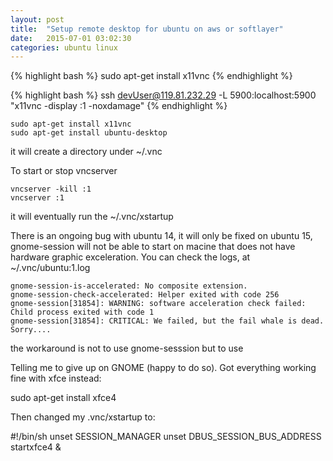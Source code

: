 ```yaml
---
layout: post
title:  "Setup remote desktop for ubuntu on aws or softlayer"
date:   2015-07-01 03:02:30
categories: ubuntu linux
---
```


{% highlight bash %}
sudo apt-get install x11vnc
{% endhighlight %}

{% highlight bash %}
ssh devUser@119.81.232.29 -L 5900:localhost:5900 "x11vnc -display :1 -noxdamage"
{% endhighlight %}

````
sudo apt-get install x11vnc
sudo apt-get install ubuntu-desktop
````
it will create a directory under ~/.vnc

To start or stop vncserver
````
vncserver -kill :1
vncserver :1
````
it will eventually run the ~/.vnc/xstartup 

There is an ongoing bug with ubuntu 14, it will only be fixed on ubuntu 15, gnome-session will not be able to start on macine that does not have hardware graphic exceleration.
You can check the logs, at
~/.vnc/ubuntu:1.log 

````
gnome-session-is-accelerated: No composite extension.
gnome-session-check-accelerated: Helper exited with code 256
gnome-session[31854]: WARNING: software acceleration check failed: Child process exited with code 1
gnome-session[31854]: CRITICAL: We failed, but the fail whale is dead. Sorry....
````

the workaround is not to use gnome-sesssion but to use 

Telling me to give up on GNOME (happy to do so). Got everything working fine with xfce instead:

sudo apt-get install xfce4

Then changed my .vnc/xstartup to:

#!/bin/sh
unset SESSION_MANAGER
unset DBUS_SESSION_BUS_ADDRESS
startxfce4 &